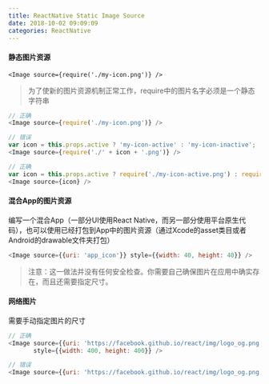 ```yaml
---
title: ReactNative Static Image Source
date: 2018-10-02 09:09:09
categories: ReactNative
---
```

#### 静态图片资源

```
<Image source={require('./my-icon.png')} />
```

> 为了使新的图片资源机制正常工作，require中的图片名字必须是一个静态字符串

```js
// 正确
<Image source={require('./my-icon.png')} />

// 错误
var icon = this.props.active ? 'my-icon-active' : 'my-icon-inactive';
<Image source={require('./' + icon + '.png')} />

// 正确
var icon = this.props.active ? require('./my-icon-active.png') : require('./my-icon-inactive.png');
<Image source={icon} />
```

#### 混合App的图片资源

编写一个混合App（一部分UI使用React Native，而另一部分使用平台原生代码），也可以使用已经打包到App中的图片资源（通过Xcode的asset类目或者Android的drawable文件夹打包）

```js
<Image source={{uri: 'app_icon'}} style={{width: 40, height: 40}} />
```

> 注意：这一做法并没有任何安全检查。你需要自己确保图片在应用中确实存在，而且还需要指定尺寸。

#### 网络图片

需要手动指定图片的尺寸

```js
// 正确
<Image source={{uri: 'https://facebook.github.io/react/img/logo_og.png'}}
       style={{width: 400, height: 400}} />

// 错误
<Image source={{uri: 'https://facebook.github.io/react/img/logo_og.png'}} />
```



